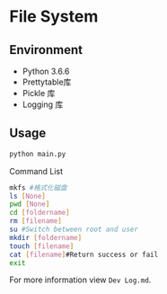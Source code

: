 # File System
## Environment 
- Python 3.6.6
- Prettytable库
- Pickle 库
- Logging 库
## Usage
```bash
python main.py
```
Command List
```bash
mkfs #格式化磁盘
ls [None]
pwd [None]
cd [foldername]
rm [filename]
su #Switch between root and user
mkdir [foldername]
touch [filename]
cat [filename]#Return success or fail
exit
```

For more information view `Dev Log.md`.